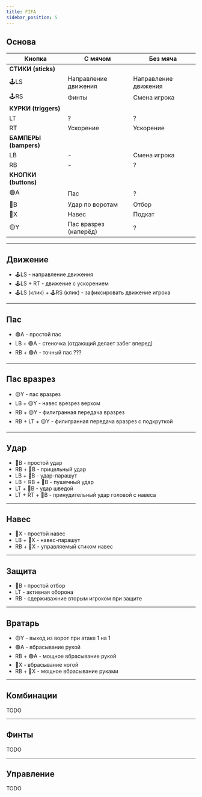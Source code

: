 ```yaml
---
title: FIFA
sidebar_position: 5
---
```


## Основа

| Кнопка                | С мячом               | Без мяча             |
| --------------------- | --------------------- | -------------------- |
| **СТИКИ (sticks)**    |                       |                      |
| 🕹️LS                  | Направление движения  | Направление движения |
| 🕹️RS                  | Финты                 | Смена игрока         |
| **КУРКИ (triggers)**  |                       |                      |
| LT                    | ?                     | ?                    |
| RT                    | Ускорение             | Ускорение            |
| **БАМПЕРЫ (bampers)** |                       |                      |
| LB                    | -                     | Смена игрока         |
| RB                    | -                     | ?                    |
| **КНОПКИ (buttons)**  |                       |                      |
| 🟢A                   | Пас                   | ?                    |
| 🔴B                   | Удар по воротам       | Отбор                |
| 🔵X                   | Навес                 | Подкат               |
| 🟡Y                   | Пас вразрез (наперёд) | ?                    |

---

## Движение

- 🕹️LS - направление движения
- 🕹️LS + RT - движение с ускорением
- 🕹️LS (клик) + 🕹️RS (клик) - зафиксировать движение игрока

---

## Пас

- 🟢A - простой пас
- LB + 🟢A - стеночка (отдающий делает забег вперед)
- RB + 🟢A - точный пас ???

---

## Пас вразрез

- 🟡Y - пас вразрез
- LB + 🟡Y - навес врезрез верхом
- RB + 🟡Y - филигранная передача вразрез
- RB + LT + 🟡Y - филигранная передача вразрез с подкруткой

---

## Удар

- 🔴B - простой удар
- RB + 🔴B - прицельный удар
- LB + 🔴B - удар-парашут
- LB + RB + 🔴B - пушечный удар
- LT + 🔴B - удар шведой
- LT + RT + 🔴B - принудительный удар головой с навеса

---

## Навес

- 🔵X - простой навес
- LB + 🔵X - навес-парашут
- RB + 🔵X - управляемый стиком навес

---

## Защита

- 🔴B - простой отбор
- LT - активная оборона
- RB - сдерживажние вторым игроком при защите

---

## Вратарь

- 🟡Y - выход из ворот при атаке 1 на 1
- 🟢A - вбрасывание рукой
- RB + 🟢A - мощное вбрасывание рукой
- 🔵X - вбрасывание ногой
- RB + 🔵X - мощное вбрасывание руками

---

## Комбинации

TODO

---

## Финты

TODO

---

## Управление

TODO
